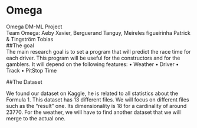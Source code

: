 # Omega
Omega DM-ML Project<br>
Team Omega: Aeby Xavier, Berguerand Tanguy, Meireles figueirinha Patrick & Tingström Tobias<br>
##The goal<br>
The main research goal is to set a program that will predict the race time for each driver. This program will be useful for the constructors and for the gamblers. It will depend on the following features:
•	Weather
•	Driver
•	Track
•	PitStop Time

##The Dataset<br>

We found our dataset on Kaggle, he is related to all statistics about the Formula 1. This dataset has 13 different files. We will focus on different files such as the “result” one. Its dimensionality is 18 for a cardinality of around 23770. For the weather, we will have to find another dataset that we will merge to the actual one.
